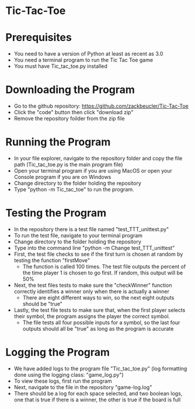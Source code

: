 # Tic-Tac-Toe

# Prerequisites
- You need to have a version of Python at least as recent as 3.0
- You need a terminal program to run the Tic Tac Toe game
- You must have Tic_tac_toe.py installed

# Downloading the Program
- Go to the github repository: https://github.com/zackbeucler/Tic-Tac-Toe
- Click the "code" button then click "download zip"
- Remove the repository foilder from the zip file

# Running the Program
- In your file explorer, navigate to the repository folder and copy the file path (Tic_tac_toe.py is the main program file)
- Open your terminal program if you are using MacOS or open your Console program if you are on Windows
- Change directory to the folder holding the repository
- Type "python -m Tic_tac_toe" to run the program. 

# Testing the Program
- In the repository there is a test file named "test_TTT_unittest.py"
- To run the test file, navigate to your terminal program
- Change directory to the folder holding the repository
- Type into the command line "python -m Change test_TTT_unittest"
- First, the test file checks to see if the first turn is chosen at random by testing the function "firstMove"
  - The function is called 100 times. The test file outputs the percent of the time player 1 is chosen to go first. If random, this output will be 50%
- Next, the test files tests to make sure the "checkWinner" function correctly identifies a winner only when there is actually a winner
  - There are eight different ways to win, so the next eight outputs should be "true"
- Lastly, the test file tests to make sure that, when the first player selects their symbol, the program assigns the player the correct symbol. 
  - The file tests all four possible inputs for a symbol, so the last four outputs should all be "true" as long as the program is accurate
  
# Logging the Program
- We have added logs to the program file "Tic_tac_toe.py" (log formatting done using the logging class: "game_log.py")
- To view these logs, first run the program
- Next, navigate to the file in the repository "game-log.log"
- There should be a log for each space selected, and two boolean logs, one that is true if there is a winner, the other is true if the board is full
